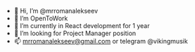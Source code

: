 - 👋 Hi, I’m @mrromanalekseev
- 👀 I’m OpenToWork
- 🌱 I’m currently in React development for 1 year
- 💞️ I’m looking for Project Manager position
- 📫 mrromanalekseev@gmail.com or telegram @vikingmusik

<!---
mrromanalekseev/mrromanalekseev is a ✨ special ✨ repository because its `README.md` (this file) appears on your GitHub profile.
You can click the Preview link to take a look at your changes.
--->
